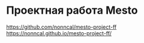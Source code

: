 # Проектная работа Mesto

https://github.com/nonncal/mesto-project-ff
https://nonncal.github.io/mesto-project-ff/